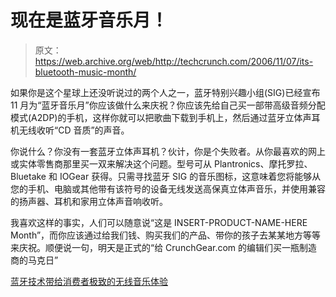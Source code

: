# 现在是蓝牙音乐月！

> 原文：<https://web.archive.org/web/http://techcrunch.com/2006/11/07/its-bluetooth-music-month/>

如果你是这个星球上还没听说过的两个人之一，蓝牙特别兴趣小组(SIG)已经宣布 11 月为“蓝牙音乐月”你应该做什么来庆祝？你应该先给自己买一部带高级音频分配模式(A2DP)的手机，这样你就可以把歌曲下载到手机上，然后通过蓝牙立体声耳机无线收听“CD 音质”的声音。

你说什么？你没有一套蓝牙立体声耳机？伙计，你是个失败者。从你最喜欢的网上或实体零售商那里买一双来解决这个问题。型号可从 Plantronics、摩托罗拉、Bluetake 和 IOGear 获得。只需寻找蓝牙 SIG 的音乐图标，这意味着您将能够从您的手机、电脑或其他带有该符号的设备无线发送高保真立体声音乐，并使用兼容的扬声器、耳机和家用立体声音响收听。

我喜欢这样的事实，人们可以随意说“这是 INSERT-PRODUCT-NAME-HERE Month”，而你应该通过给我们钱、购买我们的产品、带你的孩子去某某地方等等来庆祝。顺便说一句，明天是正式的“给 CrunchGear.com 的编辑们买一瓶制造商的马克日”

[蓝牙技术带给消费者极致的无线音乐体验](https://web.archive.org/web/20131117194623/http://www.bluetooth.com/Bluetooth/Press/SIG/IBLUETOOTHI_TECHNOLOGY_GIVES_CONSUMERS_THE_ULTIMATE_WIRELESS_MUSIC_EXPERIENCE.htm)